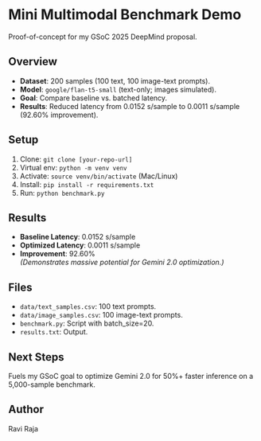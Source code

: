 # Mini Multimodal Benchmark Demo

Proof-of-concept for my GSoC 2025 DeepMind proposal.

## Overview
- **Dataset**: 200 samples (100 text, 100 image-text prompts).  
- **Model**: `google/flan-t5-small` (text-only; images simulated).  
- **Goal**: Compare baseline vs. batched latency.  
- **Results**: Reduced latency from 0.0152 s/sample to 0.0011 s/sample (92.60% improvement).

## Setup
1. Clone: `git clone [your-repo-url]`
2. Virtual env: `python -m venv venv`
3. Activate: `source venv/bin/activate` (Mac/Linux)
4. Install: `pip install -r requirements.txt`
5. Run: `python benchmark.py`

## Results
- **Baseline Latency**: 0.0152 s/sample  
- **Optimized Latency**: 0.0011 s/sample  
- **Improvement**: 92.60%  
*(Demonstrates massive potential for Gemini 2.0 optimization.)*

## Files
- `data/text_samples.csv`: 100 text prompts.  
- `data/image_samples.csv`: 100 image-text prompts.  
- `benchmark.py`: Script with batch_size=20.  
- `results.txt`: Output.

## Next Steps
Fuels my GSoC goal to optimize Gemini 2.0 for 50%+ faster inference on a 5,000-sample benchmark.

## Author
Ravi Raja